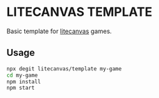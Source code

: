 # LITECANVAS TEMPLATE

Basic template for [litecanvas](https://github.com/litecanvas/engine) games.

## Usage

```sh
npx degit litecanvas/template my-game
cd my-game
npm install
npm start
```
